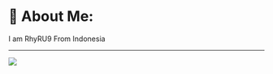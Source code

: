 # 💫 About Me:
I am  RhyRU9 From Indonesia<br>

---
[![](https://visitcount.itsvg.in/api?id=rhymsc&icon=0&color=0)](https://visitcount.itsvg.in)

  
<!-- Proudly created with GPRM ( https://gprm.itsvg.in ) -->
